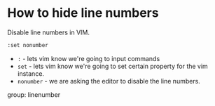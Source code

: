 # How to hide line numbers

Disable line numbers in VIM. 

```bash
:set nonumber
```

- `:` - lets vim know we're going to input commands
- `set` - lets vim know we're going to set certain property for the vim instance.
- `nonumber` - we are asking the editor to disable the line numbers.

group: linenumber
